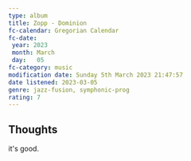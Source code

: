```yaml
---
type: album 
title: Zopp - Dominion
fc-calendar: Gregorian Calendar
fc-date: 
 year: 2023
 month: March
 day:   05
fc-category: music
modification date: Sunday 5th March 2023 21:47:57
date listened: 2023-03-05
genre: jazz-fusion, symphonic-prog 
rating: 7
---
```

## Thoughts

it's good. 